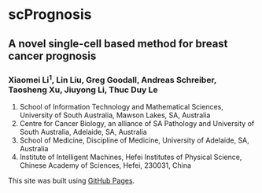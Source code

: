 # scPrognosis 
## A novel single-cell based method for breast cancer prognosis
### Xiaomei Li<sup>1</sup>, Lin Liu, Greg Goodall, Andreas Schreiber, Taosheng Xu, Jiuyong Li, Thuc Duy Le

1. School of Information Technology and Mathematical Sciences, University of South Australia, Mawson Lakes, SA, Australia
2. Centre for Cancer Biology, an alliance of SA Pathology and University of South Australia, Adelaide, SA, Australia
3. School of Medicine, Discipline of Medicine, University of Adelaide, SA, Australia
4. Institute of Intelligent Machines, Hefei Institutes of Physical Science, Chinese Academy of Sciences, Hefei, 230031, China

This site was built using [GitHub Pages](https://pages.github.com/).
